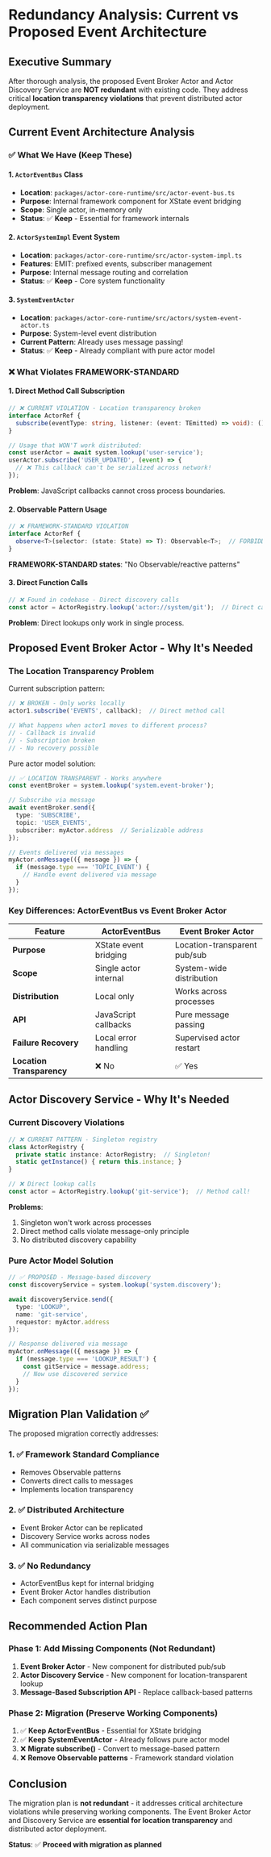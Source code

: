 # Redundancy Analysis: Current vs Proposed Event Architecture

## Executive Summary

After thorough analysis, the proposed Event Broker Actor and Actor Discovery Service are **NOT redundant** with existing code. They address critical **location transparency violations** that prevent distributed actor deployment.

## Current Event Architecture Analysis

### ✅ What We Have (Keep These)

#### 1. `ActorEventBus` Class
- **Location**: `packages/actor-core-runtime/src/actor-event-bus.ts`
- **Purpose**: Internal framework component for XState event bridging
- **Scope**: Single actor, in-memory only
- **Status**: ✅ **Keep** - Essential for framework internals

#### 2. `ActorSystemImpl` Event System
- **Location**: `packages/actor-core-runtime/src/actor-system-impl.ts`
- **Features**: EMIT: prefixed events, subscriber management
- **Purpose**: Internal message routing and correlation
- **Status**: ✅ **Keep** - Core system functionality

#### 3. `SystemEventActor`
- **Location**: `packages/actor-core-runtime/src/actors/system-event-actor.ts`  
- **Purpose**: System-level event distribution
- **Current Pattern**: Already uses message passing!
- **Status**: ✅ **Keep** - Already compliant with pure actor model

### ❌ What Violates FRAMEWORK-STANDARD

#### 1. Direct Method Call Subscription
```typescript
// ❌ CURRENT VIOLATION - Location transparency broken
interface ActorRef {
  subscribe(eventType: string, listener: (event: TEmitted) => void): () => void;
}

// Usage that WON'T work distributed:
const userActor = await system.lookup('user-service');
userActor.subscribe('USER_UPDATED', (event) => {
  // ❌ This callback can't be serialized across network!
});
```

**Problem**: JavaScript callbacks cannot cross process boundaries.

#### 2. Observable Pattern Usage  
```typescript
// ❌ FRAMEWORK-STANDARD VIOLATION
interface ActorRef {
  observe<T>(selector: (state: State) => T): Observable<T>;  // FORBIDDEN!
}
```

**FRAMEWORK-STANDARD states**: "No Observable/reactive patterns"

#### 3. Direct Function Calls
```typescript
// ❌ Found in codebase - Direct discovery calls
const actor = ActorRegistry.lookup('actor://system/git');  // Direct call!
```

**Problem**: Direct lookups only work in single process.

## Proposed Event Broker Actor - Why It's Needed

### The Location Transparency Problem

Current subscription pattern:
```typescript
// ❌ BROKEN - Only works locally
actor1.subscribe('EVENTS', callback);  // Direct method call

// What happens when actor1 moves to different process?
// - Callback is invalid
// - Subscription broken
// - No recovery possible
```

Pure actor model solution:
```typescript
// ✅ LOCATION TRANSPARENT - Works anywhere
const eventBroker = system.lookup('system.event-broker');

// Subscribe via message
await eventBroker.send({
  type: 'SUBSCRIBE',
  topic: 'USER_EVENTS',
  subscriber: myActor.address  // Serializable address
});

// Events delivered via messages
myActor.onMessage(({ message }) => {
  if (message.type === 'TOPIC_EVENT') {
    // Handle event delivered via message
  }
});
```

### Key Differences: ActorEventBus vs Event Broker Actor

| Feature | ActorEventBus | Event Broker Actor |
|---------|---------------|-------------------|
| **Purpose** | XState event bridging | Location-transparent pub/sub |
| **Scope** | Single actor internal | System-wide distribution |
| **Distribution** | Local only | Works across processes |
| **API** | JavaScript callbacks | Pure message passing |
| **Failure Recovery** | Local error handling | Supervised actor restart |
| **Location Transparency** | ❌ No | ✅ Yes |

## Actor Discovery Service - Why It's Needed

### Current Discovery Violations

```typescript
// ❌ CURRENT PATTERN - Singleton registry
class ActorRegistry {
  private static instance: ActorRegistry;  // Singleton!
  static getInstance() { return this.instance; }
}

// ❌ Direct lookup calls
const actor = ActorRegistry.lookup('git-service');  // Method call!
```

**Problems**:
1. Singleton won't work across processes
2. Direct method calls violate message-only principle
3. No distributed discovery capability

### Pure Actor Model Solution

```typescript
// ✅ PROPOSED - Message-based discovery
const discoveryService = system.lookup('system.discovery');

await discoveryService.send({
  type: 'LOOKUP',
  name: 'git-service',
  requestor: myActor.address
});

// Response delivered via message
myActor.onMessage(({ message }) => {
  if (message.type === 'LOOKUP_RESULT') {
    const gitService = message.address;
    // Now use discovered service
  }
});
```

## Migration Plan Validation ✅

The proposed migration correctly addresses:

### 1. ✅ Framework Standard Compliance
- Removes Observable patterns
- Converts direct calls to messages
- Implements location transparency

### 2. ✅ Distributed Architecture
- Event Broker Actor can be replicated
- Discovery Service works across nodes  
- All communication via serializable messages

### 3. ✅ No Redundancy
- ActorEventBus kept for internal bridging
- Event Broker Actor handles distribution
- Each component serves distinct purpose

## Recommended Action Plan

### Phase 1: Add Missing Components (Not Redundant)
1. **Event Broker Actor** - New component for distributed pub/sub
2. **Actor Discovery Service** - New component for location-transparent lookup
3. **Message-Based Subscription API** - Replace callback-based patterns

### Phase 2: Migration (Preserve Working Components)  
1. ✅ **Keep ActorEventBus** - Essential for XState bridging
2. ✅ **Keep SystemEventActor** - Already follows pure actor model  
3. ❌ **Migrate subscribe()** - Convert to message-based pattern
4. ❌ **Remove Observable patterns** - Framework standard violation

## Conclusion

The migration plan is **not redundant** - it addresses critical architecture violations while preserving working components. The Event Broker Actor and Discovery Service are **essential for location transparency** and distributed actor deployment.

**Status**: ✅ **Proceed with migration as planned** 
